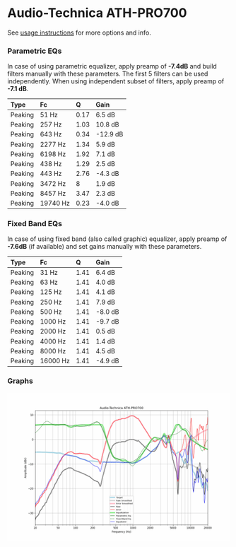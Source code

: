 # Audio-Technica ATH-PRO700
See [usage instructions](https://github.com/jaakkopasanen/AutoEq#usage) for more options and info.

### Parametric EQs
In case of using parametric equalizer, apply preamp of **-7.4dB** and build filters manually
with these parameters. The first 5 filters can be used independently.
When using independent subset of filters, apply preamp of **-7.1 dB**.

| Type    | Fc       |    Q | Gain     |
|:--------|:---------|:-----|:---------|
| Peaking | 51 Hz    | 0.17 | 6.5 dB   |
| Peaking | 257 Hz   | 1.03 | 10.8 dB  |
| Peaking | 643 Hz   | 0.34 | -12.9 dB |
| Peaking | 2277 Hz  | 1.34 | 5.9 dB   |
| Peaking | 6198 Hz  | 1.92 | 7.1 dB   |
| Peaking | 438 Hz   | 1.29 | 2.5 dB   |
| Peaking | 443 Hz   | 2.76 | -4.3 dB  |
| Peaking | 3472 Hz  | 8    | 1.9 dB   |
| Peaking | 8457 Hz  | 3.47 | 2.3 dB   |
| Peaking | 19740 Hz | 0.23 | -4.0 dB  |

### Fixed Band EQs
In case of using fixed band (also called graphic) equalizer, apply preamp of **-7.6dB**
(if available) and set gains manually with these parameters.

| Type    | Fc       |    Q | Gain    |
|:--------|:---------|:-----|:--------|
| Peaking | 31 Hz    | 1.41 | 6.4 dB  |
| Peaking | 63 Hz    | 1.41 | 4.0 dB  |
| Peaking | 125 Hz   | 1.41 | 4.1 dB  |
| Peaking | 250 Hz   | 1.41 | 7.9 dB  |
| Peaking | 500 Hz   | 1.41 | -8.0 dB |
| Peaking | 1000 Hz  | 1.41 | -9.7 dB |
| Peaking | 2000 Hz  | 1.41 | 0.5 dB  |
| Peaking | 4000 Hz  | 1.41 | 1.4 dB  |
| Peaking | 8000 Hz  | 1.41 | 4.5 dB  |
| Peaking | 16000 Hz | 1.41 | -4.9 dB |

### Graphs
![](./Audio-Technica%20ATH-PRO700.png)
